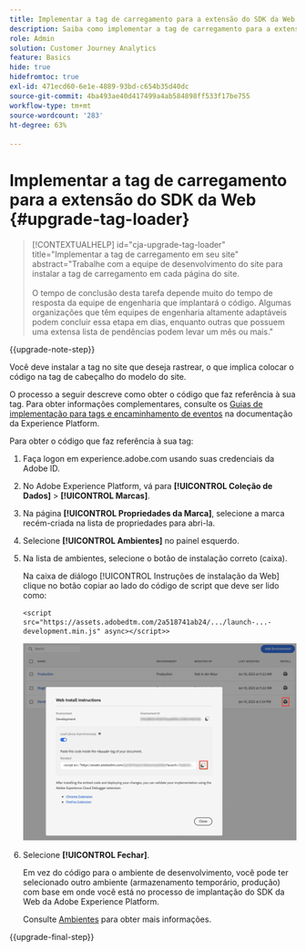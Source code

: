 ```yaml
---
title: Implementar a tag de carregamento para a extensão do SDK da Web
description: Saiba como implementar a tag de carregamento para a extensão Web SDK
role: Admin
solution: Customer Journey Analytics
feature: Basics
hide: true
hidefromtoc: true
exl-id: 471ecd60-6e1e-4889-93bd-c654b35d40dc
source-git-commit: 4ba493ae40d417499a4ab584898ff533f17be755
workflow-type: tm+mt
source-wordcount: '283'
ht-degree: 63%

---
```


# Implementar a tag de carregamento para a extensão do SDK da Web {#upgrade-tag-loader}

<!-- markdownlint-disable MD034 -->

>[!CONTEXTUALHELP]
>id="cja-upgrade-tag-loader"
>title="Implementar a tag de carregamento em seu site"
>abstract="Trabalhe com a equipe de desenvolvimento do site para instalar a tag de carregamento em cada página do site.<br><br>O tempo de conclusão desta tarefa depende muito do tempo de resposta da equipe de engenharia que implantará o código. Algumas organizações que têm equipes de engenharia altamente adaptáveis podem concluir essa etapa em dias, enquanto outras que possuem uma extensa lista de pendências podem levar um mês ou mais."

<!-- markdownlint-enable MD034 -->

{{upgrade-note-step}}

Você deve instalar a tag no site que deseja rastrear, o que implica colocar o código na tag de cabeçalho do modelo do site.

O processo a seguir descreve como obter o código que faz referência à sua tag. Para obter informações complementares, consulte os [Guias de implementação para tags e encaminhamento de eventos](https://experienceleague.adobe.com/en/docs/experience-platform/tags/get-started/implementation-guides) na documentação da Experience Platform.

Para obter o código que faz referência à sua tag:

1. Faça logon em experience.adobe.com usando suas credenciais da Adobe ID.

1. No Adobe Experience Platform, vá para **[!UICONTROL Coleção de Dados]** > **[!UICONTROL Marcas]**.

1. Na página **[!UICONTROL Propriedades da Marca]**, selecione a marca recém-criada na lista de propriedades para abri-la.

1. Selecione **[!UICONTROL Ambientes]** no painel esquerdo.

1. Na lista de ambientes, selecione o botão de instalação correto (caixa).

   Na caixa de diálogo [!UICONTROL Instruções de instalação da Web] clique no botão copiar ao lado do código de script que deve ser lido como:

   ```
   <script src="https://assets.adobedtm.com/2a518741ab24/.../launch-...-development.min.js" async></script>>
   ```

   ![Ambiente](assets/environment.png)

1. Selecione **[!UICONTROL Fechar]**.

   Em vez do código para o ambiente de desenvolvimento, você pode ter selecionado outro ambiente (armazenamento temporário, produção) com base em onde você está no processo de implantação do SDK da Web da Adobe Experience Platform.

   Consulte [Ambientes](https://experienceleague.adobe.com/docs/experience-platform/tags/publish/environments/environments.html?lang=pt-BR) para obter mais informações.

{{upgrade-final-step}}
